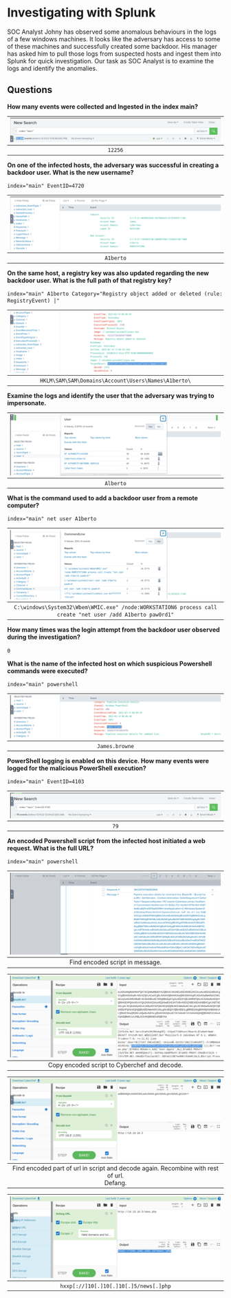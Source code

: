 # Investigating with Splunk

SOC Analyst Johny has observed some anomalous behaviours in the logs of a few windows machines. It looks like the 
adversary has access to some of these machines and successfully created some backdoor. His manager has asked him 
to pull those logs from suspected hosts and ingest them into Splunk for quick investigation. Our task as SOC Analyst 
is to examine the logs and identify the anomalies. 

## Questions

**How many events were collected and Ingested in the index main?**

| ![number of events](../../_static/images/splunk-inv1.png) |
|:---------------------------------------------------------:|
|                          `12256`                          |

**On one of the infected hosts, the adversary was successful in creating a backdoor user. What is the new username?**

    index="main" EventID=4720

| ![backdoor](../../_static/images/splunk-inv2.png) |
|:-------------------------------------------------:|
|                     `A1berto`                     |

**On the same host, a registry key was also updated regarding the new backdoor user. What is the full path of that registry key?**

    index="main" A1berto Category="Registry object added or deleted (rule: RegistryEvent) |"

| ![registry path](../../_static/images/splunk-inv3.png) |
|:------------------------------------------------------:|
|  `HKLM\SAM\SAM\Domains\Account\Users\Names\A1berto\`   |

**Examine the logs and identify the user that the adversary was trying to impersonate.**

| ![real name](../../_static/images/splunk-inv4.png) |
|:--------------------------------------------------:|
|                     `Alberto`                      |

**What is the command used to add a backdoor user from a remote computer?**

    index="main" net user A1berto

|                              ![command](../../_static/images/splunk-inv5.png)                               |
|:-----------------------------------------------------------------------------------------------------------:|
| `C:\windows\System32\Wbem\WMIC.exe" /node:WORKSTATION6 process call create "net user /add A1berto paw0rd1"` |

**How many times was the login attempt from the backdoor user observed during the investigation?**

`0`

**What is the name of the infected host on which suspicious Powershell commands were executed?**

    index="main" powershell

| ![hostname](../../_static/images/splunk-inv6.png) |
|:-------------------------------------------------:|
|                  `James.browne`                   |

**PowerShell logging is enabled on this device. How many events were logged for the malicious PowerShell execution?**

    index="main" EventID=4103

| ![malicious powershell events](../../_static/images/splunk-inv7.png) |
|:--------------------------------------------------------------------:|
|                                 `79`                                 |

**An encoded Powershell script from the infected host initiated a web request. What is the full URL?**

    index="main" powershell

| ![encoded](../../_static/images/splunk-inv8a.png) |
|:-------------------------------------------------:|
|          Find encoded script in message.          |

| ![decode](../../_static/images/splunk-inv8.png) |
|:-----------------------------------------------:|
|  Copy encoded script to Cyberchef and decode.   |

|                    ![decode again](../../_static/images/splunk-inv9.png)                    |
|:-------------------------------------------------------------------------------------------:|
| Find encoded part of url in script and decode again. Recombine with rest of url.<br>Defang. |

| ![defang](../../_static/images/splunk-inv10.png) |
|:------------------------------------------------:|
|      `hxxp[://]10[.]10[.]10[.]5/news[.]php`      |

